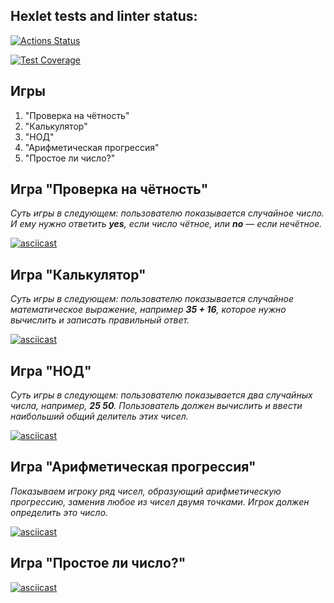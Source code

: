 ## Hexlet tests and linter status:
[![Actions Status](https://github.com/vvmarty/fullstack-javascript-project-44/actions/workflows/hexlet-check.yml/badge.svg)](https://github.com/vvmarty/fullstack-javascript-project-44/actions)

[![Test Coverage](https://api.codeclimate.com/v1/badges/765b080551e2d0913d8d/test_coverage)](https://codeclimate.com/github/vvmarty/fullstack-javascript-project-44/test_coverage)

## Игры
1. "Проверка на чётность"
2. "Калькулятор"
3. "НОД"
4. "Арифметическая прогрессия"
5. "Простое ли число?"

## Игра "Проверка на чётность"
_Суть игры в следующем: пользователю показывается случайное число. И ему нужно ответить **yes**, если число чётное, или **no** — если нечётное._

[![asciicast](https://asciinema.org/a/p0aCJVI7SHdpDZzIEbqasQfgb.svg)](https://asciinema.org/a/p0aCJVI7SHdpDZzIEbqasQfgb)

## Игра "Калькулятор"
_Суть игры в следующем: пользователю показывается случайное математическое выражение, например **35 + 16**, которое нужно вычислить и записать правильный ответ._

[![asciicast](https://asciinema.org/a/QdlgHI63VZXN1tGpJAa7AZZNM.svg)](https://asciinema.org/a/QdlgHI63VZXN1tGpJAa7AZZNM)

## Игра "НОД"
_Суть игры в следующем: пользователю показывается два случайных числа, например, **25 50**. Пользователь должен вычислить и ввести наибольший общий делитель этих чисел._

[![asciicast](https://asciinema.org/a/Z0NhciMMqG4HWcyWMZDQmDwDr.svg)](https://asciinema.org/a/Z0NhciMMqG4HWcyWMZDQmDwDr)

## Игра "Арифметическая прогрессия"
_Показываем игроку ряд чисел, образующий арифметическую прогрессию, заменив любое из чисел двумя точками. Игрок должен определить это число._

[![asciicast](https://asciinema.org/a/wK9lj5j8yCnGVTOyMuK7uQPrA.svg)](https://asciinema.org/a/wK9lj5j8yCnGVTOyMuK7uQPrA)

## Игра "Простое ли число?"

[![asciicast](https://asciinema.org/a/48pzuLaJfxUs8drr9ZJElGIyF.svg)](https://asciinema.org/a/48pzuLaJfxUs8drr9ZJElGIyF)

